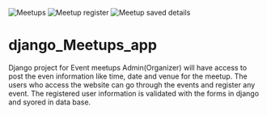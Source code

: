 ![Meetups](https://user-images.githubusercontent.com/91527488/137680866-cc5e0f14-d247-48fb-a8b8-7cd33002340d.PNG)
![Meetup register](https://user-images.githubusercontent.com/91527488/137680912-0d855144-858a-4e75-a47a-d4a55dcb071b.PNG)
![Meetup saved details](https://user-images.githubusercontent.com/91527488/137680932-df9ecbec-4dbb-46b3-8c90-fccf079c6893.PNG)
# django_Meetups_app
Django project for Event meetups
Admin(Organizer) will have access to post the even information like time, date and venue for the meetup.
The users who access the website can go through the events and register any event.
The registered user information is validated with the forms in django and syored in data base.

